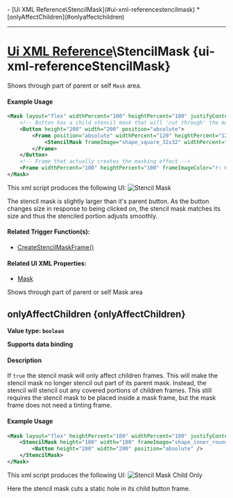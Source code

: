 <div id="toc" markdown="1">
- [Ui XML Reference\StencilMask](#ui-xml-referencestencilmask)
  * [onlyAffectChildren](#onlyaffectchildren)

</div>

***

# [Ui XML Reference](Ui-XML)\\StencilMask {ui-xml-referenceStencilMask}

[](overview-start)

Shows through part of parent or self `Mask` area.

#### Example Usage
[](example-usage-start)
```xml
<Mask layout="flex" widthPercent="100" heightPercent="100" justifyContent="center" alignItems="center">
    <!-- Button has a child stencil mask that will 'cut through' the masking frame's effect -->
    <Button height="200" width="200" position="absolute">
        <Frame position="absolute" widthPercent="120" heightPercent="120">
            <StencilMask frameImage="shape_square_32x32" widthPercent="100" heightPercent="100" />
        </Frame>
    </Button>
    <!-- Frame that actually creates the masking effect -->
    <Frame widthPercent="100" heightPercent="100" frameImageColor="r: 0, g: 0, b: 0, a: 0.45" />
</Mask>
```
This xml script produces the following UI:
![Stencil Mask](https://user-images.githubusercontent.com/34138206/147840463-2b9ebb37-1f91-449d-858a-794621edd077.gif)

The stencil mask is slightly larger than it's parent button. As the button changes size in response to being clicked on, the stencil mask matches its size and thus the stenciled portion adjusts smoothly.
[](example-usage-end)

[](extra-section-start)
#### Related Trigger Function(s):
- [CreateStencilMaskFrame()](Trigger-API-Reference-DCEI-Functions-Custom-UI#transform-createstencilmaskframetransform-parent)

#### Related UI XML Properties:
- [Mask](Ui-XML-Mask)
[](extra-section-end)

[](overview-end)

Shows through part of parent or self Mask area

## [](StencilMask.onlyAffectChildren)onlyAffectChildren {onlyAffectChildren}
**Value type: `boolean`**

**Supports data binding**

[](manual-wiki-start)

#### Description
[](description-start)
If `true` the stencil mask will only affect children frames. This will make the stencil mask no longer stencil out part of its parent mask. Instead, the stencil will stencil out any covered portions of children frames. This still requires the stencil mask to be placed inside a mask frame, but the mask frame does not need a tinting frame.
[](description-end)

#### Example Usage
[](example-usage-start)
```xml
<Mask layout="flex" heightPercent="100" widthPercent="100" justifyContent="center" alignItems="center">
    <StencilMask height="100" width="100" frameImage="shape_inner_round_16_no_sliced" onlyAffectChildren="true" position="absolute" justifyContent="center" alignItems="center">
        <Button height="200" width="200" position="absolute" />
    </StencilMask>
</Mask>
```
This xml script produces the following UI:
![Stencil Mask Child Only](https://user-images.githubusercontent.com/34138206/147840462-d8c71d72-a360-46e7-a050-8e990d4620e3.gif)

Here the stencil mask cuts a static hole in its child button frame.
[](example-usage-end)

[](extra-section-start)

[](extra-section-end)

[](manual-wiki-end)


